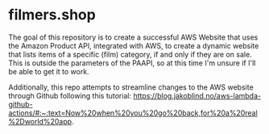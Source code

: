 # filmers.shop

The goal of this repository is to create a successful AWS Website that uses the Amazon Product API, integrated with AWS, to create a dynamic website that lists items of a specific (film) category, if and only if they are on sale. This is outside the parameters of the PAAPI, so at this time I'm unsure if I'll be able to get it to work.

Additionally, this repo attempts to streamline changes to the AWS website through Github following this tutorial:
https://blog.jakoblind.no/aws-lambda-github-actions/#:~:text=Now%20when%20you%20go%20back,for%20a%20real%2Dworld%20app.
